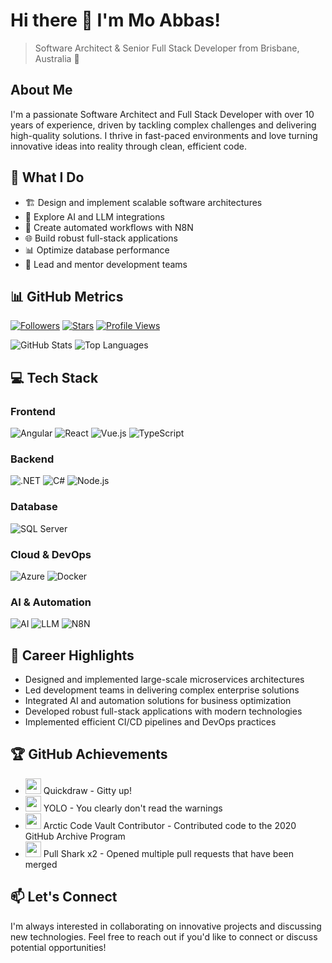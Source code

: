 # Hi there 👋 I'm Mo Abbas!

> Software Architect & Senior Full Stack Developer from Brisbane, Australia 🦘

## About Me
I'm a passionate Software Architect and Full Stack Developer with over 10 years of experience, driven by tackling complex challenges and delivering high-quality solutions. I thrive in fast-paced environments and love turning innovative ideas into reality through clean, efficient code.

## 🎯 What I Do
- 🏗️ Design and implement scalable software architectures
- 🤖 Explore AI and LLM integrations
- 🔄 Create automated workflows with N8N
- 🌐 Build robust full-stack applications
- 📊 Optimize database performance
- 👥 Lead and mentor development teams

## 📊 GitHub Metrics

[![Followers](https://img.shields.io/github/followers/abbasmhd?label=Followers&style=flat&color=0969da)](https://github.com/abbasmhd?tab=followers) [![Stars](https://img.shields.io/github/stars/abbasmhd?style=flat&color=0969da)](https://github.com/abbasmhd?tab=stars) [![Profile Views](https://komarev.com/ghpvc/?username=abbasmhd&color=0969da&style=flat&label=Profile%20Views)](https://github.com/abbasmhd)

![GitHub Stats](https://github-readme-stats.vercel.app/api?username=abbasmhd&show_icons=true&theme=github_dark_dimmed&hide_border=true&count_private=true) ![Top Languages](https://github-readme-stats.vercel.app/api/top-langs/?username=abbasmhd&theme=github_dark_dimmed&hide_border=true&layout=compact&langs_count=8)

## 💻 Tech Stack

### Frontend
![Angular](https://img.shields.io/badge/Angular-DD0031?style=for-the-badge&logo=angular) ![React](https://img.shields.io/badge/React-61DAFB?style=for-the-badge&logo=react&logoColor=black) ![Vue.js](https://img.shields.io/badge/Vue.js-4FC08D?style=for-the-badge&logo=vue.js&logoColor=white) ![TypeScript](https://img.shields.io/badge/TypeScript-3178C6?style=for-the-badge&logo=typescript&logoColor=white)

### Backend
![.NET](https://img.shields.io/badge/.NET-512BD4?style=for-the-badge&logo=.net) ![C#](https://img.shields.io/badge/C%23-239120?style=for-the-badge&logo=c-sharp) ![Node.js](https://img.shields.io/badge/Node.js-339933?style=for-the-badge&logo=node.js&logoColor=white)

### Database
![SQL Server](https://img.shields.io/badge/SQL%20Server-CC2927?style=for-the-badge&logo=microsoft-sql-server)

### Cloud & DevOps
![Azure](https://img.shields.io/badge/Azure-0078D4?style=for-the-badge&logo=azure-devops) ![Docker](https://img.shields.io/badge/Docker-2496ED?style=for-the-badge&logo=docker&logoColor=white)

### AI & Automation
![AI](https://img.shields.io/badge/AI-FF6F00?style=for-the-badge&logo=artificial-intelligence) ![LLM](https://img.shields.io/badge/LLM-4285F4?style=for-the-badge) ![N8N](https://img.shields.io/badge/N8N-41B883?style=for-the-badge)

## 🌟 Career Highlights
- Designed and implemented large-scale microservices architectures
- Led development teams in delivering complex enterprise solutions
- Integrated AI and automation solutions for business optimization
- Developed robust full-stack applications with modern technologies
- Implemented efficient CI/CD pipelines and DevOps practices

## 🏆 GitHub Achievements
- <img src="https://github.githubassets.com/assets/quickdraw-default-39c6aec8ff89.png" width="25"> Quickdraw - Gitty up!
- <img src="https://github.githubassets.com/assets/yolo-default-be0bbff04951.png" width="25"> YOLO - You clearly don't read the warnings
- <img src="https://github.githubassets.com/assets/arctic-code-vault-contributor-default-df8d74122a06.png" width="25"> Arctic Code Vault Contributor - Contributed code to the 2020 GitHub Archive Program
- <img src="https://github.githubassets.com/assets/pull-shark-default-498c279a747d.png" width="25"> Pull Shark x2 - Opened multiple pull requests that have been merged

## 📫 Let's Connect
I'm always interested in collaborating on innovative projects and discussing new technologies. Feel free to reach out if you'd like to connect or discuss potential opportunities!
